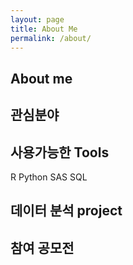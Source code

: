 ```yaml
---
layout: page
title: About Me
permalink: /about/
---
```


## About me

## 관심분야

## 사용가능한 Tools
R
Python
SAS
SQL

## 데이터 분석 project

## 참여 공모전
